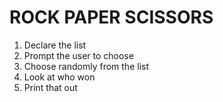 # ROCK PAPER SCISSORS

1. Declare the list
2. Prompt the user to choose
3. Choose randomly from the list
4. Look at who won
5. Print that out